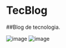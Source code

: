 # TecBlog

##Blog de tecnologia.

![image](https://user-images.githubusercontent.com/62448232/224133573-92ca16bb-aa59-4563-a802-175bbf31cb57.png)
![image](https://user-images.githubusercontent.com/62448232/224133622-d5de70d1-8480-4f8d-a243-446397d0f71c.png)

